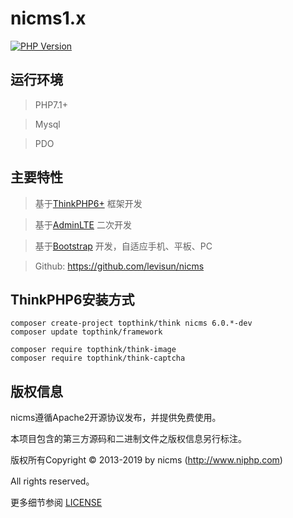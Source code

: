 nicms1.x
===============

[![PHP Version](https://img.shields.io/badge/php-%3E%3D7.1-8892BF.svg)](http://www.php.net/)

## 运行环境

> PHP7.1+

> Mysql

> PDO

## 主要特性

> 基于[ThinkPHP6+](http://www.thinkphp.cn/) 框架开发

> 基于[AdminLTE](https://adminlte.io) 二次开发

> 基于[Bootstrap](http://getbootstrap.com) 开发，自适应手机、平板、PC

> Github: https://github.com/levisun/nicms


## ThinkPHP6安装方式

~~~
composer create-project topthink/think nicms 6.0.*-dev
composer update topthink/framework

composer require topthink/think-image
composer require topthink/think-captcha
~~~

## 版权信息

nicms遵循Apache2开源协议发布，并提供免费使用。

本项目包含的第三方源码和二进制文件之版权信息另行标注。

版权所有Copyright © 2013-2019 by nicms (http://www.niphp.com)

All rights reserved。

更多细节参阅 [LICENSE](LICENSE)
